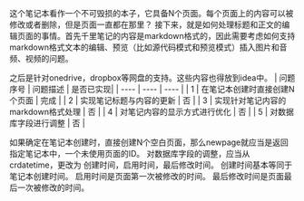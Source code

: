 这个笔记本看作一个不可毁损的本子，它具备N个页面。每个页面上的内容可以被修改或者删除，但是页面一直都在那里？
接下来，就是如何处理标题和正文的编辑页面的事情。首先千里笔记的内容是markdown格式的，因此需要考虑如何支持markdown格式文本的编辑、预览（比如源代码模式和预览模式）插入图片和音频、视频的问题。

之后是针对onedrive，dropbox等网盘的支持。这些内容也得放到idea中。
| 问题序号 | 问题描述 | 是否已实现|
| ---- | ---- | ---- |
| 1 | 在笔记本创建时直接创建N个页面 | 完成 |
| 2 | 实现笔记标题与内容的更新 | 否 |
| 3 | 实现针对笔记内容的markdown格式处理 | 否 |
| 4 | 对笔记内容的显示方式进行优化 | 否 |
| 5 | 对数据库字段进行调整 | 否 |


如果确定在笔记本创建时，直接创建N个空白页面，那么newpage就应当是返回指定笔记本中，一个未使用页面的ID。
对数据库字段的调整，应当从crdatetime，更改为
创建时间，启用时间，最后修改时间。
创建时间基本等同于笔记本创建时间。
启用时间是页面第一次被修改的时间。
最后修改时间是页面最后一次被修改的时间。



